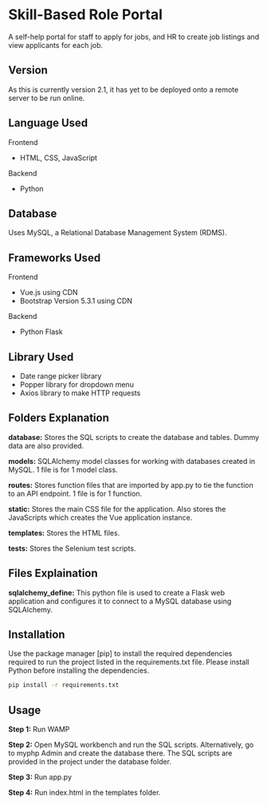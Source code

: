   # Skill-Based Role Portal

A self-help portal for staff to apply for jobs, and HR to create job listings and view applicants for each job. 

## Version 
As this is currently version 2.1, it has yet to be deployed onto a remote server to be run online. 

## Language Used
Frontend
- HTML, CSS, JavaScript

Backend
- Python 


## Database
Uses MySQL, a Relational Database Management System (RDMS).

## Frameworks Used
Frontend
- Vue.js using CDN 
- Bootstrap Version 5.3.1 using CDN

Backend
- Python Flask

## Library Used
- Date range picker library 
- Popper library for dropdown menu
- Axios library to make HTTP requests

## Folders Explanation
**database:** Stores the SQL scripts to create the database and tables. Dummy data are also provided. 

**models:** SQLAlchemy model classes for working with databases created in MySQL. 1 file is for 1 model class. 

**routes:** Stores function files that are imported by app.py to tie the function to an API endpoint. 1 file is for 1 function. 

**static:** Stores the main CSS file for the application. Also stores the JavaScripts which creates the Vue application instance. 

**templates:** Stores the HTML files. 

**tests:** Stores the Selenium test scripts. 

## Files Explaination

**sqlalchemy_define:** This python file is used to create a Flask web application and configures it to connect to a MySQL database using SQLAlchemy. 

## Installation

Use the package manager [pip] to install the required dependencies required to run the project listed in the requirements.txt file. Please install Python before installing the dependencies. 

```bash
pip install -r requirements.txt
```

## Usage

**Step 1:** Run WAMP

**Step 2:** Open MySQL workbench and run the SQL scripts. Alternatively, go to myphp Admin and create the database there. The SQL scripts are provided in the project under the database folder. 

**Step 3:** Run app.py

**Step 4:** Run index.html in the templates folder. 